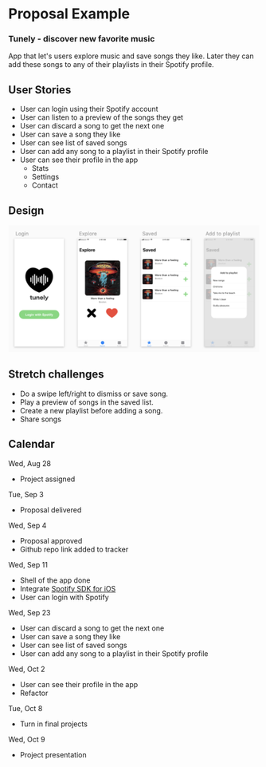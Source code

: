 # Proposal Example

### Tunely - discover new favorite music

App that let's users explore music and save songs they like. Later they can add these songs to any of their playlists in their Spotify profile.

## User Stories

- User can login using their Spotify account
- User can listen to a preview of the songs they get
- User can discard a song to get the next one
- User can save a song they like
- User can see list of saved songs
- User can add any song to a playlist in their Spotify profile
- User can see their profile in the app
  - Stats
  - Settings
  - Contact

## Design

![example](assets/tunely.png)

## Stretch challenges

- Do a swipe left/right to dismiss or save song.
- Play a preview of songs in the saved list.
- Create a new playlist before adding a song.
- Share songs

## Calendar

Wed, Aug 28
- Project assigned

Tue, Sep 3
- Proposal delivered  

Wed, Sep 4
- Proposal approved
- Github repo link added to tracker

Wed, Sep 11
- Shell of the app done
- Integrate [Spotify SDK for iOS](https://developer.spotify.com/documentation/ios/#requirements)
- User can login with Spotify

Wed, Sep 23
- User can discard a song to get the next one
- User can save a song they like
- User can see list of saved songs
- User can add any song to a playlist in their Spotify profile

Wed, Oct 2
- User can see their profile in the app
- Refactor

Tue, Oct 8
- Turn in final projects

Wed, Oct 9   
- Project presentation
